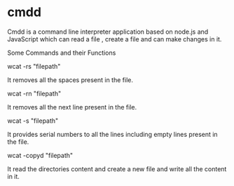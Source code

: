 # cmdd
Cmdd is a command line interpreter application based on node.js and JavaScript
which can read a file , create a file and can make changes in it.

Some Commands and their Functions

wcat -rs "filepath"

It removes all the spaces present in the file.

wcat -rn "filepath" 

It removes all the next line present in the file.

wcat -s "filepath"

It provides serial numbers to all the lines including empty lines present in the file.

wcat -copyd "filepath"

It read the directories content and create a new file and write all the content in it. 
